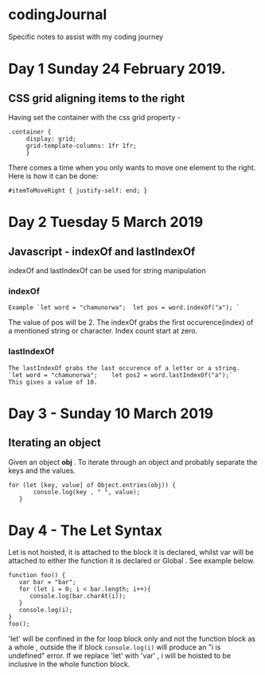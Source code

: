 # codingJournal
Specific notes to assist with my coding journey
# Day 1 Sunday 24 February 2019.
## CSS grid aligning items to the right
Having set the container with the css grid property - 
```
.container {
     display: grid;
     grid-template-columns: 1fr 1fr;
     } 
```
     
There comes a time when you only wants to move one element to the right.
Here is how it can be done:

`#itemToMoveRight { justify-self: end; }`
 # Day 2 Tuesday 5 March 2019
 ## Javascript - indexOf and lastIndexOf 
 indexOf and lastIndexOf can be used for string manipulation
 ### indexOf
    Example `let word = "chamunorwa";  let pos = word.indexOf("a"); `             
 The value of pos will be 2. The indexOf grabs the first occurence(index) of a mentioned string or character.
 Index count start at zero.    
 ### lastIndexOf
    The lastIndexOf grabs the last occurence of a letter or a string.
    `let word = "chamunorwa";    let pos2 = word.lastIndexOf("a");`
    This gives a value of 10.
 # Day 3 - Sunday 10 March 2019
 ## Iterating an object
 Given an object **obj** . To iterate through an object and probably separate the keys and the values.
 ```
 for (let [key, value] of Object.entries(obj)) {
        console.log(key , " ", value);
    }
```
# Day 4 - The Let Syntax
Let is not hoisted, it is attached to the block it is declared, whilst var will be attached to either the function it is declared or Global . See example below.
```
function foo() {
   var bar = "bar";
   for (let i = 0; i < bar.length; i++){
      console.log(bar.charAt(i));
   }
   console.log(i);
}
foo();
```
'let' will be confined in the for loop block only and not the function block as a whole , outside the if block 
`console.log(i)` will produce an "i is undefined" error. If we replace 'let' with 'var' , i will be hoisted to be inclusive in the whole function block.

    
    
          
